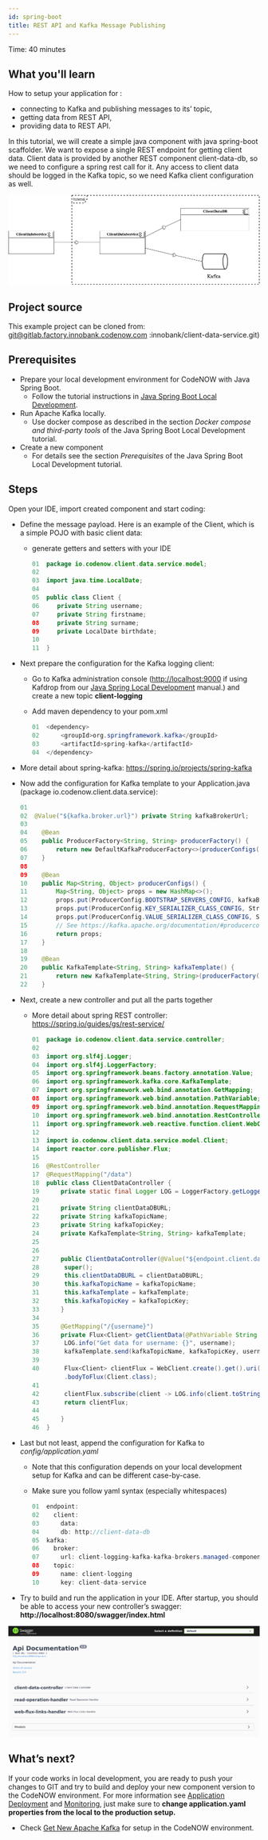 ```yaml
---
id: spring-boot
title: REST API and Kafka Message Publishing
---
```


Time: 40 minutes
## What you'll learn

How to setup your application for : 

- connecting to Kafka and publishing messages to its’ topic,
- getting data from REST API, 
- providing data to REST API. 

In this tutorial, we will create a simple java component with java spring-boot scaffolder. We want to expose a single REST endpoint for getting client data. Client data is provided by another REST component client-data-db, so we need to configure a spring rest call for it. Any access to client data should be logged in the Kafka topic, so we need Kafka client configuration as well.

![Client data service image](/docs/spring/javaSpring/img/ClientDataService.png)

## Project source

This example project can be cloned from: [git@gitlab.factory.innobank.codenow.com](mailto:git@gitlab.factory.innobank.codenow.com)
:innobank/client-data-service.git)

## Prerequisites

- Prepare your local development environment for CodeNOW with Java Spring Boot. 
  - Follow the tutorial instructions in [Java Spring Boot Local Development](https://www.codenow.com/docs/local-development-with-codenow/java-spring-boot-local-development/).
- Run Apache Kafka locally. 
  - Use docker compose as described in the section *Docker compose and third-party tools* of the Java Spring Boot Local Development tutorial. 
- Create a new component
   - For details see the section *Prerequisites* of the Java Spring Boot Local Development tutorial. 

## Steps

Open your IDE, import created component and start coding:

- Define the message payload. Here is an example of the Client, which is a simple POJO with basic client data:
  - generate getters and setters with your IDE

    ```java
    01  package io.codenow.client.data.service.model;
    02 
    03  import java.time.LocalDate;
    04 
    05  public class Client {
    06     private String username;
    07     private String firstname;
    08     private String surname;
    09     private LocalDate birthdate;
    10 
    11  }
    ```

- Next prepare the configuration for the Kafka logging client:
  - Go to Kafka administration console ([http://localhost:9000](http://localhost:9000/) if using Kafdrop from our [Java Spring Local Development](https://www.codenow.com/docs/local-development-with-codenow/java-spring-boot-local-development/) manual.) and create a new topic **client-logging**
  - Add maven dependency to your pom.xml

    ```java
    01  <dependency>
    02      <groupId>org.springframework.kafka</groupId>
    03      <artifactId>spring-kafka</artifactId>
    04  </dependency>
    ```

- More detail about spring-kafka: https://spring.io/projects/spring-kafka
- Now add the configuration for Kafka template to your Application.java (package io.codenow.client.data.service): 

  ```java
  01     
  02  @Value("${kafka.broker.url}") private String kafkaBrokerUrl;
  03 
  04    @Bean
  05    public ProducerFactory<String, String> producerFactory() {
  06        return new DefaultKafkaProducerFactory<>(producerConfigs());
  07    }
  08 
  09    @Bean
  10    public Map<String, Object> producerConfigs() {
  11        Map<String, Object> props = new HashMap<>();
  12        props.put(ProducerConfig.BOOTSTRAP_SERVERS_CONFIG, kafkaBrokerUrl);
  13        props.put(ProducerConfig.KEY_SERIALIZER_CLASS_CONFIG, StringSerializer.class);
  14        props.put(ProducerConfig.VALUE_SERIALIZER_CLASS_CONFIG, StringSerializer.class);
  15        // See https://kafka.apache.org/documentation/#producerconfigs for more properties
  16        return props;
  17    }
  18 
  19    @Bean
  20    public KafkaTemplate<String, String> kafkaTemplate() {
  21        return new KafkaTemplate<String, String>(producerFactory());
  22    }
  ```

- Next, create a new controller and put all the parts together
  - More detail about spring REST controller:  https://spring.io/guides/gs/rest-service/

    ```java
    01  package io.codenow.client.data.service.controller;
    02   
    03  import org.slf4j.Logger;
    04  import org.slf4j.LoggerFactory;
    05  import org.springframework.beans.factory.annotation.Value;
    06  import org.springframework.kafka.core.KafkaTemplate;
    07  import org.springframework.web.bind.annotation.GetMapping;
    08  import org.springframework.web.bind.annotation.PathVariable;
    09  import org.springframework.web.bind.annotation.RequestMapping;
    10  import org.springframework.web.bind.annotation.RestController;
    11  import org.springframework.web.reactive.function.client.WebClient;
    12 
    13  import io.codenow.client.data.service.model.Client;
    14  import reactor.core.publisher.Flux;
    15 
    16  @RestController
    17  @RequestMapping("/data")
    18  public class ClientDataController {
    19      private static final Logger LOG = LoggerFactory.getLogger(ClientDataController.class);
    20 
    21      private String clientDataDBURL;
    22      private String kafkaTopicName;
    23      private String kafkaTopicKey;
    24      private KafkaTemplate<String, String> kafkaTemplate;
    25 
    26 
    27      public ClientDataController(@Value("${endpoint.client.data.db}") String clientDataDBURL, @Value("${kafka.topic.name}") String           kafkaTopicName, KafkaTemplate<String, String> kafkaTemplate, @Value("${kafka.topic.key}") String kafkaTopicKey) {
    28       super();
    29       this.clientDataDBURL = clientDataDBURL;
    30       this.kafkaTopicName = kafkaTopicName;
    31       this.kafkaTemplate = kafkaTemplate;
    32       this.kafkaTopicKey = kafkaTopicKey;
    33      }
    34   
    35      @GetMapping("/{username}")
    36      private Flux<Client> getClientData(@PathVariable String username) {
    37       LOG.info("Get data for username: {}", username);
    38       kafkaTemplate.send(kafkaTopicName, kafkaTopicKey, username);
    39 
    40       Flux<Client> clientFlux = WebClient.create().get().uri(clientDataDBURL + "/db/clients/" + username).retrieve()
             .bodyToFlux(Client.class);
    41 
    42       clientFlux.subscribe(client -> LOG.info(client.toString()));
    43       return clientFlux;
    44 
    45      }
    46  }
    ```

- Last but not least, append the configuration for Kafka to *config/application.yaml*
  - Note that this configuration depends on your local development setup for Kafka and can be different case-by-case.
  - Make sure you follow yaml syntax (especially whitespaces)

    ```java
    01  endpoint:
    02    client:
    03      data:
    04      db: http://client-data-db
    05  kafka:
    06    broker:
    07      url: client-logging-kafka-kafka-brokers.managed-components:9092
    08    topic:
    09      name: client-logging
    10      key: client-data-service
    ```

- Try to build and run the application in your IDE. After startup, you should be able to access your new controller’s swagger: **http://localhost:8080/swagger/index.html**

![ClientDataServiceImageSwagger](/docs/spring/javaSpring/img/ClientDataService_swagger.png)

## What’s next?

If your code works in local development, you are ready to push your changes to GIT and try to build and deploy your new component version to the CodeNOW environment. For more information see [Application Deployment](https://www.codenow.com/docs/administration-manuals/deploy-application/) and [Monitoring](https://www.codenow.com/docs/administration-manuals/deployment-monitoring/), just make sure to **change application.yaml properties from the local to the production setup.**

- Check [Get New Apache Kafka](https://www.codenow.com/docs/managed-components-administration/get-new-apache-kafka/) for setup in the CodeNOW environment.
